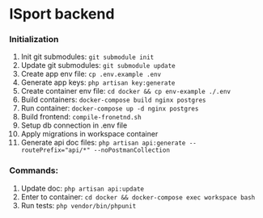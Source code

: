 # ISport backend

### Initialization
1. Init git submodules: `git submodule init`
2. Update git submodules: `git submodule update`
3. Create app env file: `cp .env.example .env`
4. Generate app keys: `php artisan key:generate`
5. Create container env file: `cd docker && cp env-example ./.env`
6. Build containers: `docker-compose build nginx postgres`
7. Run container: `docker-compose up -d nginx postgres`
8. Build frontend: `compile-fronetnd.sh`
9. Setup db connection in .env file
10. Apply migrations in workspace container
11. Generate api doc files: `php artisan api:generate --routePrefix="api/*" --noPostmanCollection`

### Commands:
1. Update doc: `php artisan api:update`
2. Enter to container: `cd docker && docker-compose exec workspace bash`
3. Run tests: `php vendor/bin/phpunit`
